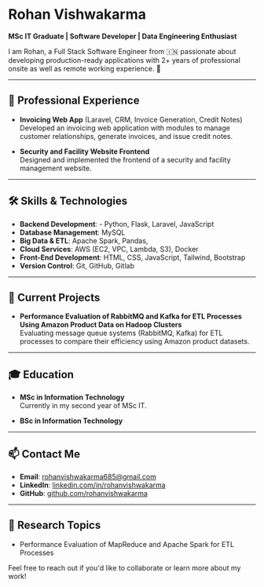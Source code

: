 # Rohan Vishwakarma

**MSc IT Graduate | Software Developer | Data Engineering Enthusiast**

I am Rohan, a Full Stack Software Engineer from 🇮🇳   passionate about developing production-ready applications with 2+ years of professional onsite as well as remote working experience. 🎯

---

## 💼 Professional Experience

- **Invoicing Web App** (Laravel, CRM, Invoice Generation, Credit Notes)  
  Developed an invoicing web application with modules to manage customer relationships, generate invoices, and issue credit notes.


- **Security and Facility Website Frontend**  
  Designed and implemented the frontend of a security and facility management website.

---

## 🛠️ Skills & Technologies

- **Backend Development**: - Python, Flask, Laravel, JavaScript
- **Database Management**: MySQL
- **Big Data & ETL**: Apache Spark, Pandas, 
- **Cloud Services**: AWS (EC2, VPC, Lambda, S3), Docker
- **Front-End Development**: HTML, CSS, JavaScript, Tailwind, Bootstrap
- **Version Control**: Git, GitHub, Gitlab

---

## 🚀 Current Projects

- **Performance Evaluation of RabbitMQ and Kafka for ETL Processes Using Amazon Product Data on Hadoop Clusters**  
  Evaluating message queue systems (RabbitMQ, Kafka) for ETL processes to compare their efficiency using Amazon product datasets.

---

## 🎓 Education

- **MSc in Information Technology**  
  Currently in my second year of MSc IT.

- **BSc in Information Technology**

---

## 📫 Contact Me

- **Email**: rohanvishwakarma685@gmail.com
- **LinkedIn**: [linkedin.com/in/rohanvishwakarma](#)
- **GitHub**: [github.com/rohanvishwakarma](#)

---

## 📝 Research Topics

- Performance Evaluation of MapReduce and Apache Spark for ETL Processes

Feel free to reach out if you'd like to collaborate or learn more about my work!
